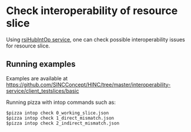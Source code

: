 # Check interoperability of resource slice

Using [rsiHubIntOp service](https://github.com/SINCConcept/HINC/blob/master/interoperability-service/), one can check possible interoperability issues for resource slice.

 ## Running examples

 Examples are available at https://github.com/SINCConcept/HINC/tree/master/interoperability-service/client_testslices/basic

 Running pizza with intop commands such as:

 ```
 $pizza intop check 0_working_slice.json
 $pizza intop check 1_direct_mismatch.json
 $pizza intop check 2_indirect_mismatch.json

```
